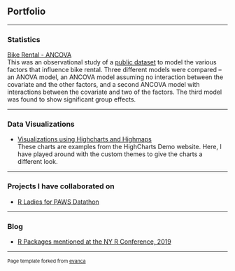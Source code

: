 ## Portfolio

---

### Statistics 
<!---
[Project 1 Title](/sample_page)
<img src="images/dummy_thumbnail.jpg?raw=true"/>
--->

[Bike Rental - ANCOVA](/pdf/BikeRental_AncovaAnalysis.pdf)<br>
This was an observational study of a [public dataset](https://archive.ics.uci.edu/ml/datasets/bike+sharing+dataset)  to model the various factors that influence bike rental. Three different models were compared – an ANOVA model, an ANCOVA model assuming no interaction between the covariate and the other factors, and a second ANCOVA model with interactions between the covariate and two of the factors. The third model was found to show significant group effects. 

<!-- 
<img src="images/dummy_thumbnail.jpg?raw=true"/>
--->

<!---
---
[Project 3 Title](http://example.com/)
<img src="images/dummy_thumbnail.jpg?raw=true"/>
--->
---
### Data Visualizations
- [Visualizations using Highcharts and Highmaps](https://ramaanathan.github.io/HighchartViz/)<br>
These charts are examples from the HighCharts Demo website. Here, I have played around with the custom themes to give the charts a different look.

---

### Projects I have collaborated on

- [R Ladies for PAWS Datathon](https://github.com/rladiesPHL/2019_datathon/blob/master/Analyses/2019_RladiesDatathon_FinalReport.pdf)

<!---
- [Project 2 Title](http://example.com/)
- [Project 3 Title](http://example.com/)
- [Project 4 Title](http://example.com/)
- [Project 5 Title](http://example.com/)
--->
---


### Blog
- [R Packages mentioned at the NY R Conference, 2019](https://ramaanathan.github.io/R_Packages/)


---
<p style="font-size:11px">Page template forked from <a href="https://github.com/evanca/quick-portfolio">evanca</a></p>
<!-- Remove above link if you don't want to attibute -->

